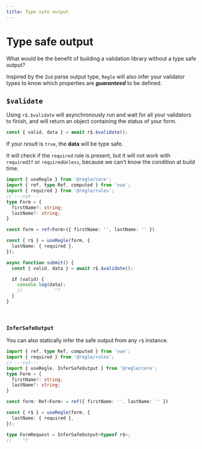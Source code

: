 ```yaml
---
title: Type safe output
---
```


# Type safe output


What would be the benefit of building a validation library without a type safe output?

Inspired by the `Zod` parse output type, `Regle` will also infer your validator types to know which properties are _**guaranteed**_ to be defined.


## `$validate`  <span style="display: none;">$2</span>

Using `r$.$validate` will asynchronously run and wait for all your validators to finish, and will return an object containing the status of your form.

```ts
const { valid, data } = await r$.$validate();
```

If your *_result_* is `true`, the **data** will be type safe.

It will check if the `required` rule is present, but it will not work with `requiredIf` or `requiredUnless`, because we can't know the condition at build time.


```ts twoslash
import { useRegle } from '@regle/core';
import { ref, type Ref, computed } from 'vue';
import { required } from '@regle/rules';
// ---cut---
type Form = {
  firstName?: string;
  lastName?: string;
}

const form = ref<Form>({ firstName: '', lastName: '' })

const { r$ } = useRegle(form, {
  lastName: { required },
});

async function submit() {
  const { valid, data } = await r$.$validate();

  if (valid) {
    console.log(data);
    //            ^?
  }
}
```

<br/>

### `InferSafeOutput`

You can also statically infer the safe output from any `r$` instance.


```ts twoslash
import { ref, type Ref, computed } from 'vue';
import { required } from '@regle/rules';
// ---cut---
import { useRegle, InferSafeOutput } from '@regle/core';
type Form = {
  firstName?: string;
  lastName?: string;
}

const form: Ref<Form> = ref({ firstName: '', lastName: '' })

const { r$ } = useRegle(form, {
  lastName: { required },
});

type FormRequest = InferSafeOutput<typeof r$>;
//    ^?
```
